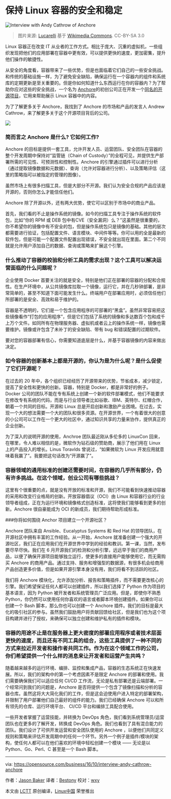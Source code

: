 保持 Linux 容器的安全和稳定
============

![Interview with Andy Cathrow of Anchore](https://opensource.com/sites/default/files/styles/image-full-size/public/images/business/bus-containers2.png?itok=rG1pTnZ4)

> 图片来源: [Lucarelli](http://commons.wikimedia.org/wiki/User:Lucarelli) 基于 [Wikimedia Commons](http://commons.wikimedia.org/wiki/File:Containers_Livorno.jpg). CC-BY-SA 3.0

Linux 容器正在改变 IT 从业者的工作方式。相比于庞大、沉重的虚拟机，一些组织发现把他们的应用部署在容器中更有效，可以提供更快的速度，更加密集，提升他们操作的敏捷性。

从安全的角度看，容器带来了一些优势，但是也面临着它们自己的一些安全挑战。和传统的基础设施一样，为了避免安全缺陷，确保运行在一个容器内的组件和系统库的定期更新是至关重要的。但是你如何知道什么东西运行在你的容器内？为了帮助你应对这些的安全挑战，一个名为 [Anchore](https://anchore.com)的初创公司正在开发一个[同名的开源项目](https://github.com/anchore/anchore)，它用来帮助展示 Linux 容器中的内容。

为了了解更多关于 Anchore，我找到了 Anchore 的市场和产品的发言人 Andrew Cathrow，来了解更多关于这个开源项目背后的公司。

![](https://opensource.com/sites/default/files/images/life/Interview%20banner%20Q%26A.png)

### 简而言之 Anchore 是什么? 它如何工作?

Anchore 的目标是提供一套工具，允许开发人员、运营团队、安全团队在容器的整个开发周期中保持对“监管链（Chain of Custody）”的全程可见，并提供生产部署所需的可见性、可预测性和控制性。Anchore 的引擎通过插件可以进行分析（通过提取镜像数据和元数据）、查询（允许对容器进行分析）、以及策略评估（这里的策略指可以被指定的管理的图像）。

虽然市场上有很多扫描工具，但是大部分不开源。我们认为安全合规的产品应该是开源的，否则你怎么才能信任他们。

Anchore 除了开源以外，还有两大优势，使它可以区别于市场中的商业产品。

首先，我们看的不止是操作系统的镜像。如今的扫描工具专注于操作系统的软件包，比如“你的 RPM 或 DEB 包中有CVE（安全漏洞）么？”这虽然是很重要的，你不希望你的镜像中有不安全的包，但是操作系统包只是镜像的基础。其他的层次都需要进行验证，包括配置文件、语言模块、中间件等等。你可以用的全是最新的软件包，但是可能一个配置文件配置出现错误，不安全就出现在里面。第二个不同就是允许用户添加自己的数据、查询或策略来扩展这个引擎。

### 什么推动了容器的校验和分析工具的需求出现？这个工具可以解决运营面临的什么问题呢？

企业使用 Docker 首要关注的就是安全，特别是他们正在部署的容器的分配和合规性。在生产环境中，从公共镜像库拉取一个镜像，运行它，并在几秒钟部署，是非常简单的，甚至不知道下面可能发生什么。终端用户在部署应用时，必须信任他们所部署的是安全、高效和易于维护的。

容器是不透明的，它们是一个包含应用程序的可部署的“黑盒”。虽然非常容易把这些镜像看作“打包的应用程序”，但是它们包括了系统的镜像和多达数百个包和成千上万个文件。如同所有在物理服务器、虚拟机或者云上的操作系统一样，镜像也需要维护。镜像或许包含了未补丁的安全缺陷、带有 bug 和错误配置的过期软件。

要对您的容器部署有信心，你需要知道底层是什么，并基于容器镜像的内容来做出决定。

### 如今容器的创新基本上都是开源的，你认为是为什么呢？是什么促使了它们开源呢？

在过去的 20 年中，各个组织已经经历了开源带来的优势，节省成本，减少锁定，提高了安全性和更快的创新。容器，特别是 Docker，都是非常好的例子。Docker 公司的团队不能在专有系统上创建一个新的软件部署模式，他们不能要求在修改专有系统的代码，而是与行业领导者比如谷歌、IBM、英特尔、红帽合作，朝着一个共同的目标。开源和 Linux 总是开启创新和激励产业困境。在过去，实现一个大的想法需要一个大的团队和很多资源。在开源世界，一个有着很大的创意的小公司可以工作在一个更大的社区中，通过知识共享的力量来协作，提供真正的企业创新。

为了深入的说明开源的使用，Anchroe 团队最近刚从多伦多的 LinuxCon 回来，在哪里，令人难以相信的是，微软作为钻石级的赞助商，展示了他们用在 Linux 上的产品投入的增长。Linus Toravlds 曾说过，“如果微软为 Linux 开发应用就意味着我赢了”。我要把这句话改为“开源赢了”。

### 容器领域的通用标准的创建还需要时间，在容器的几乎所有部分，仍有许多挑战。在这个领域，创业公司有哪些挑战？

这里有个很重要的点，就是没有开放的标准和开源，我们不可能看到快速推动容器的采用和改变行业格局的创新。开放容器倡议（OCI）由 Linux 和容器行业的行业领导者组成，正在为运行环境和镜像格式创造标准，这将使我们能够看到更多的创新。Anchore 很自豪能成为 OCI 的新成员，我们期待帮助形成标准。

###你将如何围绕 Anchor 项目建立一个开源社区？

Anchore 团队来自 Ansible、Eucalyptus Systems 和 Red Hat 的领导团队，在开源社区中拥有丰富的工作经验。从一开始，Anchore 就准备创建一个强大的开源社区，我们正在应用我们在开源世界中学到的经验和教训。第一课，当然，发布要尽早尽快。我们在 6 月开源我们的检测和分析引擎，远远早于我们的商用产品，以便了确保开源项目能够独立运行，使更多的直接用户能够使用它，而无需购买 Anchore 的商用产品。通过支持、服务和增强型的数据源，有很多机会给商用产品创造更多价值，但是如果开源引擎本身没有用，我们将看不到活跃的社区。

我们将 Anchore 模块化，允许添加分析、报告和策略插件，而不需要更改核心的引擎。我们希望保证任何人都可以创建插件，所以我们选择了 Python 作为项目的基本语言，因为 Python 被开发者和系统管理员广泛应用。但是，即使你不熟悉 Python，你仍然可以使用任何你喜欢的语言或者脚本环境创建插件。如果你可以创建一个 Bash 脚本，那么你也可以创建一个 Anchore 插件。我们的目标是最大化的吸引社区的参与。虽然我们鼓励用户将贡献回馈给社区，但是我们也为这个项目构建并进行了授权，来确保可以独立创建和维护私有的插件和模块。

### 容器的用途不止是在服务器上更大密度的部署应用程序或者技术层面更快的速度，而且还有不同工具的组合，这些工具提供了一种不同的方式来拉近开发者和操作者共同工作。作为在这个领域工作的公司，你们希望提供一个什么样的消息来让开发者和运营产生共鸣？

随着越来越多的运行环境、编排、监控和集成产品，容器的生态系统正在快速发展。所以，我们的架构中的第一个考虑因素不是限定 Anchore 的部署和使用。我们需要确保我们可以适应任何 CI/CD 工作流，无论是私有部署还是云端部署。一个经常问到我们的问题是，Anchore 是否将提供一个包含了镜像扫描和分析的容器仓库。虽然这将大大简化我们的工作，但是这会迫使用户进入特定的部署架构，并限制了用户部署他们自己最好的组件的能力。我们已经确保 Anchore 可以和所有领先的仓库、运行环境平台、 CI/CD 平台和编排工具配合使用。

一些开发者掌握了运营技能，并转换为 DevOps 角色，我们看到系统管理员/运营团队也在更多的了解开发，转换成 DevOps 角色。我们也看到了具有混合能力的团队。我们设计了可供开发运营和安全团队使用的 Anchore ，以便他们共同定义规则和策略来评估开发周期中的任何一个环节。另外一个例子是插件/模块的架构，使任何人都可以在他们喜欢的环境中轻松创建一个模块 —— 无论是以 Python、Go、Perl、C 甚至是一个 Bash 脚本。

------

via: https://opensource.com/business/16/10/interview-andy-cathrow-anchore

作者：[Jason Baker][a]
译者：[Bestony](https://github.co/Bestony)
校对：[wxy](https://github.com/wxy)

本文由 [LCTT](https://github.com/LCTT/TranslateProject) 原创编译，[Linux中国](https://linux.cn/) 荣誉推出

[a]: https://opensource.com/users/jason-baker
